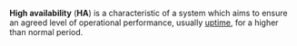 **High availability** (**HA**) is a characteristic of a system which aims to ensure an agreed level of operational performance, usually [uptime](https://en.wikipedia.org/wiki/Uptime "Uptime"), for a higher than normal period.